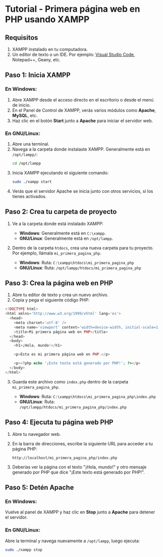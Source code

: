 # Tutorial - Primera página web en PHP usando XAMPP

## Requisitos

1. XAMPP instalado en tu computadora.
2. Un editor de texto o un IDE. Por ejemplo: [Visual Studio Code](https://code.visualstudio.com/), Notepad++, Geany, etc.

## Paso 1: Inicia XAMPP

### En Windows:

1. Abre XAMPP desde el acceso directo en el escritorio o desde el menú de inicio.
2. En el Panel de Control de XAMPP, verás varios módulos como **Apache**, **MySQL**, etc.
3. Haz clic en el botón **Start** junto a **Apache** para iniciar el servidor web.

### En GNU/Linux:

1. Abre una terminal.
2. Navega a la carpeta donde instalaste XAMPP. Generalmente está en `/opt/lampp/`:
    ```bash
    cd /opt/lampp
    ```
3. Inicia XAMPP ejecutando el siguiente comando:
    ```bash
    sudo ./xampp start
    ```
4. Verás que el servidor Apache se inicia junto con otros servicios, si los tienes activados.

## Paso 2: Crea tu carpeta de proyecto

1. Ve a la carpeta donde está instalado XAMPP:
   - **Windows**: Generalmente está en `C:\xampp`.
   - **GNU/Linux**: Generalmente está en `/opt/lampp`.
   
2. Dentro de la carpeta `htdocs`, crea una nueva carpeta para tu proyecto. Por ejemplo, llámala `mi_primera_pagina_php`.

   - **Windows**: Ruta: `C:\xampp\htdocs\mi_primera_pagina_php`
   - **GNU/Linux**: Ruta: `/opt/lampp/htdocs/mi_primera_pagina_php`

## Paso 3: Crea la página web en PHP

1. Abre tu editor de texto y crea un nuevo archivo.
2. Copia y pega el siguiente código PHP:

```php
<!DOCTYPE html>
<html xmlns='http://www.w3.org/1999/xhtml' lang='es'>
  <head>
    <meta charset='utf-8' />
    <meta name='viewport' content='width=device-width, initial-scale=1.0' />
    <title>Mi primera página web en PHP</title>
  </head>
  <body>
    <h1>¡Hola, mundo!</h1>

    <p>Esta es mi primera página web en PHP.</p>

    <p><?php echo '¡Este texto está generado por PHP!'; ?></p>
  </body>
</html>
```

3. Guarda este archivo como `index.php` dentro de la carpeta `mi_primera_pagina_php`.

   - **Windows**: Ruta: `C:\xampp\htdocs\mi_primera_pagina_php\index.php`
   - **GNU/Linux**: Ruta: `/opt/lampp/htdocs/mi_primera_pagina_php/index.php`

## Paso 4: Ejecuta tu página web PHP

1. Abre tu navegador web.
2. En la barra de direcciones, escribe la siguiente URL para acceder a tu página PHP:

    ```
    http://localhost/mi_primera_pagina_php/index.php
    ```

3. Deberías ver la página con el texto "¡Hola, mundo!" y otro mensaje generado por PHP que dice "¡Este texto está generado por PHP!".

## Paso 5: Detén Apache

### En Windows:
Vuelve al panel de XAMPP y haz clic en **Stop** junto a **Apache** para detener el servidor.

### En GNU/Linux:
Abre la terminal y navega nuevamente a `/opt/lampp`, luego ejecuta:
```bash
sudo ./xampp stop
```
